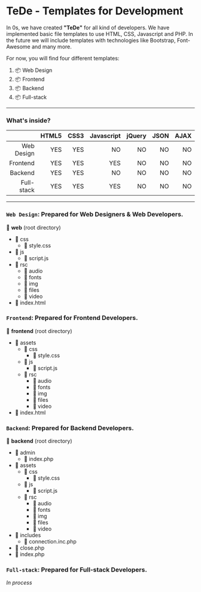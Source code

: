TeDe - Templates for Development
==========================

In 0s, we have created **"TeDe"** for all kind of developers. We have implemented basic file templates to use HTML, CSS, Javascript and PHP. In the future we will include templates with technologies like Bootstrap, Font-Awesome and many more.

For now, you will find four different templates:
  1. &#x1F4E6; Web Design
  2. &#x1F4E6; Frontend
  3. &#x1F4E6; Backend
  4. &#x1F4E6; Full-stack
  
------------------

### What's inside?

|  | HTML5 | CSS3 | Javascript | jQuery | JSON | AJAX | PHP | SQL |
| --------: | --------: | --------: | --------: | --------: | --------: | --------: | --------: | --------: |
| Web Design | YES | YES | NO | NO | NO | NO | NO | NO |
| Frontend | YES | YES | YES | NO | NO | NO | NO | NO |
| Backend | YES | YES | NO | NO | NO | NO | YES | NO |
| Full-stack | YES | YES | YES | NO | NO | NO | YES | NO |

------------------

### `Web Design`: Prepared for Web Designers & Web Developers.
   &#x1F4C2; **web** (root directory)
   * &#x1F4C2; css
     * &#x1F4C4; style.css
   * &#x1F4C2; js
     * &#x1F4C4; script.js
   * &#x1F4C2; rsc
     * &#x1F4C2; audio
     * &#x1F4C2; fonts
     * &#x1F4C2; img
     * &#x1F4C2; files
     * &#x1F4C2; video
   * &#x1F4C4; index.html
    
### `Frontend`: Prepared for Frontend Developers.

   &#x1F4C2; **frontend** (root directory)
   * &#x1F4C2; assets
     * &#x1F4C2; css
       * &#x1F4C4; style.css
     * &#x1F4C2; js
       * &#x1F4C4; script.js
     * &#x1F4C2; rsc
       * &#x1F4C2; audio
       * &#x1F4C2; fonts
       * &#x1F4C2; img
       * &#x1F4C2; files
       * &#x1F4C2; video
   * &#x1F4C4; index.html

### `Backend`: Prepared for Backend Developers.

   &#x1F4C2; **backend** (root directory)
   * &#x1F4C2; admin
     * &#x1F4C4; index.php
   * &#x1F4C2; assets
     * &#x1F4C2; css
       * &#x1F4C4; style.css
     * &#x1F4C2; js
       * &#x1F4C4; script.js
     * &#x1F4C2; rsc
       * &#x1F4C2; audio
       * &#x1F4C2; fonts
       * &#x1F4C2; img
       * &#x1F4C2; files
       * &#x1F4C2; video
   * &#x1F4C2; includes
     * &#x1F4C4; connection.inc.php
   * &#x1F4C4; close.php
   * &#x1F4C4; index.php

### `Full-stack`: Prepared for Full-stack Developers.

   *In process*

